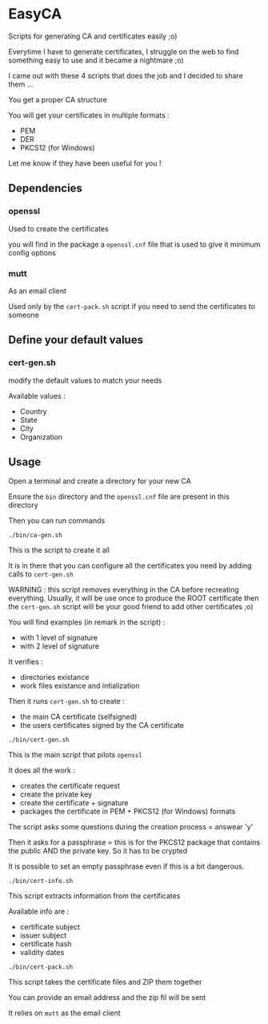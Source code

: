 # EasyCA

Scripts for generating CA and certificates easily ;o)

Everytime I have to generate certificates, I struggle on the web to find something easy to use and it became a nightmare ;o)

I came out with these 4 scripts that does the job and I decided to share them ...

You get a proper CA structure

You will get your certificates in multiple formats :

- PEM
- DER
- PKCS12 (for Windows)

Let me know if they have been useful for you !

## Dependencies

### openssl

Used to create the certificates

you will find in the package a `openssl.cnf` file that is used to give it minimum config options

### mutt

As an email client

Used only by the `cert-pack.sh` script if you need to send the certificates to someone

## Define your default values

### cert-gen.sh

modify the default values to match your needs

Available values :

- Country
- State
- City
- Organization

## Usage

Open a terminal and create a directory for your new CA

Ensure the `bin` directory and the `openssl.cnf` file are present in this directory

Then you can run commands

```
./bin/ca-gen.sh
```

This is the script to create it all

It is in there that you can configure all the certificates you need by adding calls to `cert-gen.sh`

WARNING : this script removes everything in the CA before recreating everything. Usually, it will be use once to produce the ROOT certificate then the `cert-gen.sh` script will be your good friend to add other certificates ;o)

You will find examples (in remark in the script) :

- with 1 level of signature
- with 2 level of signature

It verifies :

- directories existance
- work files existance and intialization

Then it runs `cert-gen.sh` to create :

- the main CA certificate (selfsigned)
- the users certificates signed by the CA certificate

```
./bin/cert-gen.sh
```

This is the main script that pilots `openssl`

It does all the work :

- creates the certificate request
- create the private key
- create the certificate + signature
- packages the certificate in PEM + PKCS12 (for Windows) formats

The script asks some questions during the creation process = answear 'y'

Then it asks for a passphrase = this is for the PKCS12 package that contains the public AND the private key. So it has to be crypted

It is possible to set an empty passphrase even if this is a bit dangerous.

```
./bin/cert-info.sh
```

This script extracts information from the certificates

Available info are :

- certificate subject
- issuer subject
- certificate hash
- validity dates

```
./bin/cert-pack.sh
```

This script takes the certificate files and ZIP them together

You can provide an email address and the zip fil will be sent

It relies on `mutt` as the email client
